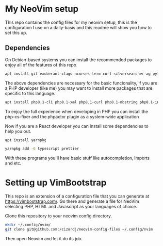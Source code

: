 # My NeoVim setup

This repo contains the config files for my neovim setup, this is the
configuration I use on a daily-basis and this readme will show you how to set
this up.

## Dependencies
On Debian-based systems you can install the recommended packages to enjoy
all of the features of this repo.

```sh
apt install git exuberant-ctags ncurses-term curl silversearcher-ag python3-pynvim jq pgformatter fzf
```

The above dependencies are necessary for the basic funcionality, if you are a PHP developer
(like me) you may want to install more packages that are specific to this language.

```sh
apt install php8.1-cli php8.1-xml php8.1-curl php8.1-mbstring php8.1-intl composer phpmd
```

To enjoy the full experience when developing in PHP you can install the php-cs-fixer and
the phpactor plugin as a system-wide application

Now if you are a React developer you can install some dependencies to help you out.

```sh
apt install yarnpkg
```

```sh
yarnpkg add -G typescript prettier
```

With these programs you'll have basic stuff like autocompletion, imports and etc.

# Setting up VimBootstrap
This repo is an extension of a configuration file that you can generate at https://vimbootstrap.com/.
Go there and generate a file for NeoVim selecting PHP, HTML and Javascript as your languages
of choice.

Clone this repository to your neovim config directory.

```sh
mkdir ~/.config/nvim/
git clone git@github.com:/cizordj/neovim-config-files ~/.config/nvim
```

Then open Neovim and let it do its job.
